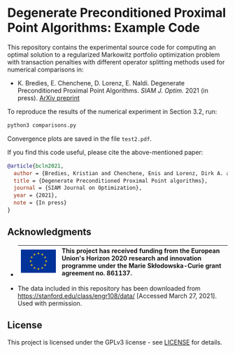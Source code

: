 # Degenerate Preconditioned Proximal Point Algorithms: Example Code

This repository contains the experimental source code for computing an optimal solution to a regularized Markowitz portfolio optimization problem with transaction penalties with different operator splitting methods used for numerical comparisons in:
* K. Bredies, E. Chenchene, D. Lorenz, E. Naldi. Degenerate Preconditioned Proximal Point Algorithms. *SIAM J. Optim.* 2021 (in press). [ArXiv preprint](https://arxiv.org/abs/2109.11481)

To reproduce the results of the numerical experiment in Section 3.2, run:
```bash
python3 comparisons.py
```
Convergence plots are saved in the file `test2.pdf`.

If you find this code useful, please cite the above-mentioned paper:
```BibTeX
@article{bcln2021,
  author = {Bredies, Kristian and Chenchene, Enis and Lorenz, Dirk A. and Naldi, Emanuele},
  title = {Degenerate Preconditioned Proximal Point algorithms},
  journal = {SIAM Journal on Optimization},
  year = {2021},
  note = {In press}
}
```
## Acknowledgments

* | ![](<euflag.png>) | This project has received funding from the European Union's Horizon 2020 research and innovation programme under the Marie Skłodowska-Curie grant agreement no. 861137.  |
  |----------|----------|
* The data included in this repository has been downloaded from https://stanford.edu/class/engr108/data/ [Accessed March 27, 2021]. Used with permission.

## License
This project is licensed under the GPLv3 license - see [LICENSE](LICENSE) for details.
